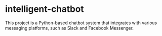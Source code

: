 # intelligent-chatbot
This project is a Python-based chatbot system that integrates with various messaging platforms, such as Slack and Facebook Messenger.
